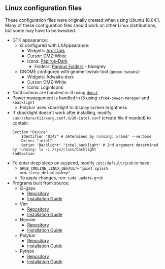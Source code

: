 ## Linux configuration files
These configuration files were originally created when using Ubuntu 18.04.1. Many of these configuration files should work on other Linux distributions, but some may have to be tweaked.
  + GTK appearance:
    + i3 configured with LXAppearance:
      * Widgets: [Arc-Dark](https://github.com/horst3180/arc-theme)
      * Cursor: DMZ-White
      + Icons: [Papirus-Dark](https://github.com/PapirusDevelopmentTeam/papirus-icon-theme)
        * Folders: [Papirus Folders](https://github.com/PapirusDevelopmentTeam/papirus-folders) - bluegrey
    + GNOME configured with gnome-tweak-tool (`gnome-tweaks`):
      * Widgets: Adwaita-dark
      * Cursor: DMZ-White
      * Icons: LoginIcons
  + Notifications are handled in i3 using [`dunst`](https://dunst-project.org/)
  + Power management is handled in i3 using `xfce4-power-manager` and `xbacklight`
    * Polybar uses xbacklight to display screen brightness
  + If xbacklight doesn't work after installing, modify `/usr/share/X11/xorg.conf.d/20-intel.conf` (create file if needed) to contain:
    ```
    Section "Device"
    	Identifier "0x42" # determined by running: xrandr --verbose
    	Driver "intel"
    	Option "Backlight" "intel_backlight" # 2nd argument determined by running: ls -1 /sys/class/backlight
    EndSection
    ```
  + To enter deep sleep on suspend, modify `/etc/default/grub` to have:
    * `GRUB_CMDLINE_LINUX_DEFAULT="quiet splash mem_sleep_default=deep"`
    * To apply changes, run: `sudo update-grub`
  + Programs built from source:
    + i3-gaps
      * [Repository](https://github.com/Airblader/i3)
      * [Installation Guide](https://github.com/Airblader/i3/wiki/Compiling-&-Installing)
    + Vim
      * [Repository](https://github.com/vim/vim)
      * [Installation Guide](https://github.com/Valloric/YouCompleteMe/wiki/Building-Vim-from-source)
    + Neovim
      * [Repository](https://github.com/neovim/neovim)
      * [Installation Guide](https://github.com/neovim/neovim/wiki/Building-Neovim)
    + Polybar
      * [Repository](https://github.com/jaagr/polybar)
      * [Installation Guide](https://github.com/jaagr/polybar/wiki/Compiling)
    + Python
      * [Repository](https://github.com/python/cpython)
      * [Installation Guide](https://github.com/chrismeyers/trumppet/blob/master/README.md#additional-information)
